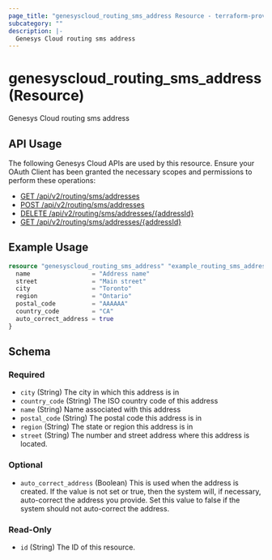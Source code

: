 ```yaml
---
page_title: "genesyscloud_routing_sms_address Resource - terraform-provider-genesyscloud"
subcategory: ""
description: |-
  Genesys Cloud routing sms address
---
```

# genesyscloud_routing_sms_address (Resource)

Genesys Cloud routing sms address

## API Usage
The following Genesys Cloud APIs are used by this resource. Ensure your OAuth Client has been granted the necessary scopes and permissions to perform these operations:

* [GET /api/v2/routing/sms/addresses](https://developer.genesys.cloud/devapps/api-explorer#get-api-v2-routing-sms-addresses)
* [POST /api/v2/routing/sms/addresses](https://developer.genesys.cloud/devapps/api-explorer#post-api-v2-routing-sms-addresses)
* [DELETE /api/v2/routing/sms/addresses/{addressId}](https://developer.genesys.cloud/devapps/api-explorer#delete-api-v2-routing-sms-addresses--addressId-)
* [GET /api/v2/routing/sms/addresses/{addressId}](https://developer.genesys.cloud/devapps/api-explorer#get-api-v2-routing-sms-addresses--addressId-)

## Example Usage

```terraform
resource "genesyscloud_routing_sms_address" "example_routing_sms_address" {
  name                 = "Address name"
  street               = "Main street"
  city                 = "Toronto"
  region               = "Ontario"
  postal_code          = "AAAAAA"
  country_code         = "CA"
  auto_correct_address = true
}
```

<!-- schema generated by tfplugindocs -->
## Schema

### Required

- `city` (String) The city in which this address is in
- `country_code` (String) The ISO country code of this address
- `name` (String) Name associated with this address
- `postal_code` (String) The postal code this address is in
- `region` (String) The state or region this address is in
- `street` (String) The number and street address where this address is located.

### Optional

- `auto_correct_address` (Boolean) This is used when the address is created. If the value is not set or true, then the system will, if necessary, auto-correct the address you provide. Set this value to false if the system should not auto-correct the address.

### Read-Only

- `id` (String) The ID of this resource.

